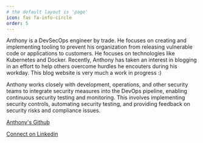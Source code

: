 ```yaml
---
# the default layout is 'page'
icon: fas fa-info-circle
order: 5
---
```


Anthony is a DevSecOps engineer by trade. He focuses on creating and implementing tooling to prevent his organization from releasing vulnerable code or applications to customers. He focuses on technologies like Kubernetes and Docker. Recently, Anthony has taken an interest in blogging in an effort to help others overcome hurdles he encouters during his workday. This blog website is very much a work in progress :)

Anthony works closely with development, operations, and other security teams to integrate security measures into the DevOps pipeline, enabling continuous security testing and monitoring. This involves implementing security controls, automating security testing, and providing feedback on security risks and compliance issues.

[Anthony's Github](https://github.com/killerkenobi)

[Connect on Linkedin](https://www.linkedin.com/in/anthony-a/)